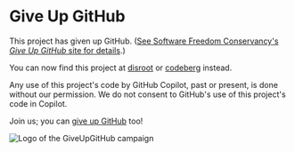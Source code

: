 # Give Up GitHub

This project has given up GitHub.
([See Software Freedom Conservancy's *Give Up  GitHub* site for details](https://GiveUpGitHub.org).)

You can now find this project at
[disroot](https://git.disroot.org/soratobuneko/hsv2.nvim) or
[codeberg](https://codeberg.org/hsv2/hsv2.nvim) instead.

Any use of this project's code by GitHub Copilot, past or present, is done
without our permission.  We do not consent to GitHub's use of this project's
code in Copilot.

Join us; you can [give up GitHub](https://GiveUpGitHub.org) too!

![Logo of the GiveUpGitHub campaign](https://sfconservancy.org/img/GiveUpGitHub.png)
